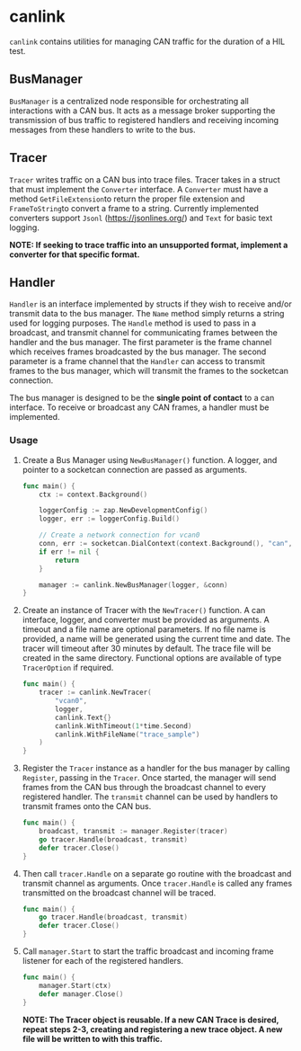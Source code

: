 canlink
======================

`canlink` contains utilities for managing CAN traffic for the duration of a HIL test.

BusManager
---------------
`BusManager` is a centralized node responsible for orchestrating all interactions with a CAN bus.
It acts as a message broker supporting the transmission of bus traffic to registered handlers and receiving incoming messages from these handlers to write to the bus.

Tracer
---------------
`Tracer` writes traffic on a CAN bus into trace files.
Tracer takes in a struct that must implement the `Converter` interface. 
A `Converter` must have a method `GetFileExtension`to return the proper file extension and `FrameToString`to convert a frame to a string. Currently implemented converters support `Jsonl` (https://jsonlines.org/) and `Text` for basic text logging. 

__NOTE: If seeking to trace traffic into an unsupported format, implement a converter for that specific format.__

Handler
---------------
`Handler` is an interface implemented by structs if they wish to receive and/or transmit data to the bus manager. The `Name` method simply returns a string used for logging purposes. The `Handle` method is used to pass in a broadcast, and transmit channel for communicating frames between the handler and the bus manager. The first parameter is the frame channel which receives frames broadcasted by the bus manager. The second parameter is a frame channel that the `Handler` can access to transmit frames to the bus manager, which will transmit the frames to the socketcan connection.

The bus manager is designed to be the __single point of contact__ to a can interface. To receive or broadcast any CAN frames, a handler must be implemented.


### Usage

1) Create a Bus Manager using `NewBusManager()` function.
A logger, and pointer to a socketcan connection are passed as arguments.

    ```go
    func main() {
        ctx := context.Background()

        loggerConfig := zap.NewDevelopmentConfig()
        logger, err := loggerConfig.Build()

        // Create a network connection for vcan0
        conn, err := socketcan.DialContext(context.Background(), "can", "vcan0")
        if err != nil {
            return
        }

        manager := canlink.NewBusManager(logger, &conn)
    }
    ```

2) Create an instance of Tracer with the `NewTracer()` function. 
A can interface, logger, and converter must be provided as arguments. 
A timeout and a file name are optional parameters. If no file name is provided, a name will be generated using the current time and date. The tracer will timeout after 30 minutes by default. The trace file will be created in the same directory.
Functional options are available of type `TracerOption` if required. 

    ```go
    func main() {
        tracer := canlink.NewTracer(
            "vcan0",
            logger,
            canlink.Text{}
            canlink.WithTimeout(1*time.Second)
            canlink.WithFileName("trace_sample")
	    )
    }
    ```
3) Register the `Tracer` instance as a handler for the bus manager by calling `Register`, passing in the `Tracer`. Once started, the manager will send frames from the CAN bus through the broadcast channel to every registered handler. The `transmit` channel can be used by handlers to transmit frames onto the CAN bus.

    ```go
    func main() {
        broadcast, transmit := manager.Register(tracer)
        go tracer.Handle(broadcast, transmit)
	    defer tracer.Close()
    }
    ```
4) Then call `tracer.Handle` on a separate go routine with the broadcast and transmit channel as arguments. Once `tracer.Handle` is called any frames transmitted on the broadcast channel will be traced. 

    ```go
    func main() {
        go tracer.Handle(broadcast, transmit)
	    defer tracer.Close()
    }
    ```

5) Call `manager.Start` to start the traffic broadcast and incoming frame listener for each of the registered handlers.

    ```go
    func main() {
        manager.Start(ctx)
        defer manager.Close()
    }
    ```

    __NOTE: The Tracer object is reusable. If a new CAN Trace is desired, repeat steps 2-3, creating and registering a new trace object. A new file will be written to with this traffic.__
